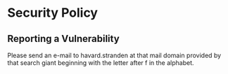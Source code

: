 # Security Policy

## Reporting a Vulnerability

Please send an e-mail to havard.stranden at that mail domain provided by that search giant beginning with the letter after f in the alphabet.

